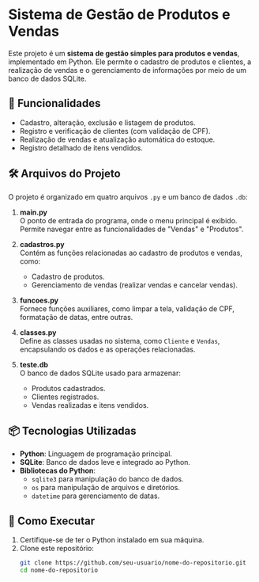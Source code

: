 # Sistema de Gestão de Produtos e Vendas

Este projeto é um **sistema de gestão simples para produtos e vendas**, implementado em Python. Ele permite o cadastro de produtos e clientes, a realização de vendas e o gerenciamento de informações por meio de um banco de dados SQLite.

## 🚀 Funcionalidades
- Cadastro, alteração, exclusão e listagem de produtos.
- Registro e verificação de clientes (com validação de CPF).
- Realização de vendas e atualização automática do estoque.
- Registro detalhado de itens vendidos.

## 🛠️ Arquivos do Projeto
O projeto é organizado em quatro arquivos `.py` e um banco de dados `.db`:

1. **main.py**  
   O ponto de entrada do programa, onde o menu principal é exibido. Permite navegar entre as funcionalidades de "Vendas" e "Produtos".
   
2. **cadastros.py**  
   Contém as funções relacionadas ao cadastro de produtos e vendas, como:
   - Cadastro de produtos.
   - Gerenciamento de vendas (realizar vendas e cancelar vendas).
   
3. **funcoes.py**  
   Fornece funções auxiliares, como limpar a tela, validação de CPF, formatação de datas, entre outras.

4. **classes.py**  
   Define as classes usadas no sistema, como `Cliente` e `Vendas`, encapsulando os dados e as operações relacionadas.

5. **teste.db**  
   O banco de dados SQLite usado para armazenar:
   - Produtos cadastrados.
   - Clientes registrados.
   - Vendas realizadas e itens vendidos.

## 📦 Tecnologias Utilizadas
- **Python**: Linguagem de programação principal.
- **SQLite**: Banco de dados leve e integrado ao Python.
- **Bibliotecas do Python**: 
  - `sqlite3` para manipulação do banco de dados.
  - `os` para manipulação de arquivos e diretórios.
  - `datetime` para gerenciamento de datas.

## 📖 Como Executar
1. Certifique-se de ter o Python instalado em sua máquina.
2. Clone este repositório:
   ```bash
   git clone https://github.com/seu-usuario/nome-do-repositorio.git
   cd nome-do-repositorio

